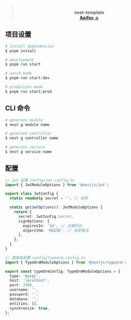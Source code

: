 <blockquote align="center">
<p><br><strong>nest-template</strong><br><a href="https://apifox.com/apidoc/shared-0b3d30a8-c14b-450a-a4d2-d2567da3a7c6"><strong>Apifox -></strong></a></p>
</blockquote>

## 项目设置

```bash
# install dependencies
$ pnpm install

# development
$ pnpm run start

# watch mode
$ pnpm run start:dev

# production mode
$ pnpm run start:prod
```

## CLI 命令

```bash
# generate module
$ nest g module name

# generate controller
$ nest g controller name

# generate service
$ nest g service name
```

## 配置

```typescript
// jwt 配置 config/jwt.config.ts
import { JwtModuleOptions } from '@nestjs/jwt';

export class JwtConfig {
  static readonly secret = ''; // 密钥

  static getJwtOptions(): JwtModuleOptions {
    return {
      secret: JwtConfig.secret,
      signOptions: {
        expiresIn: '1d', // 过期时间
        algorithm: 'HS256', // 加密算法
      },
    };
  }
}
```

```typescript
// 数据库配置 config/typeorm.config.ts
import { TypeOrmModuleOptions } from '@nestjs/typeorm';

export const typeOrmConfig: TypeOrmModuleOptions = {
  type: 'mysql',
  host: 'localhost',
  port: 3306,
  username: '',
  password: '',
  database: '',
  entities: [],
  synchronize: true,
};
```
